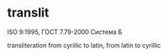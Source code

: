 # translit

ISO 9:1995, ГОСТ 7.79-2000 Система Б

transliteration from cyriilic to latin, from latin to cyrillic 
